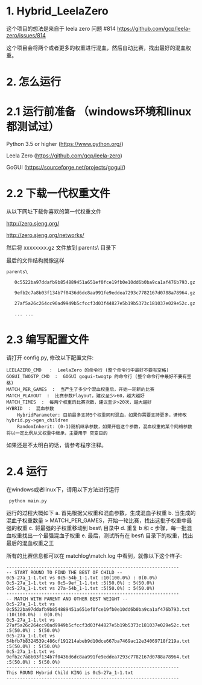 # 1. Hybrid_LeelaZero
这个项目的想法是来自于 leela zero 问题 #814 https://github.com/gcp/leela-zero/issues/814

这个项目会将两个或者更多的权重进行混血，然后自动比赛，找出最好的混血权重。

# 2. 怎么运行
# 2.1 运行前准备 （windows环境和linux都测试过）
Python 3.5 or higher  (https://www.python.org/) 

Leela Zero  (https://github.com/gcp/leela-zero)

GoGUI  (https://sourceforge.net/projects/gogui/)

# 2.2 下载一代权重文件
从以下网址下载你喜欢的第一代权重文件 
  
  http://zero.sjeng.org/
 
  http://zero.sjeng.org/networks/

然后将 xxxxxxxx.gz 文件放到 parents\ 目录下
 
最后的文件结构就像这样

    parents\
 
       0c5522ba97ddafb9b854889451a651ef0fce19fb0e10dd6b0ba9ca1af476b793.gz

       9efb2c7a8b03f134b7f0436d6dc8aa991fe9eddea7293c7782167d0788a78964.gz
 
       27af5a26c264cc90ad9949b5cfccf3d03f44827e5b19b5373c181037e029e52c.gz
 
       ... ...

# 2.3 编写配置文件
请打开 config.py, 修改以下配置文件:


    LEELAZERO_CMD   :  LeelaZero 的命令行 (整个命令行中最好不要有空格)
    GOGUI_TWOGTP_CMD  :  GOGUI gogui-twogtp 的命令行 (整个命令行中最好不要有空格)
    MATCH_PER_GAMES  :  当产生了多少个混血权重后，开始一轮新的比赛
    MATCH_PLAYOUT  :  比赛参数Playout，建议至少>60，越大越好
    MATCH_TIMES  :  每两个权重的比赛次数，建议至少>20次，越大越好
    HYBRID  :  混血参数
        HybridParameter: 目前最多支持5个权重同时混血，如果你需要支持更多，请修改hybrid.py->gen_children
        RandomInherit: (0-1)随机继承参数，如果开启这个参数，混血权重的某个网络参数将以一定比例从父权重中继承，主要用于 突变目的
  
如果还是不太明白的话，请参考程序注释。

# 2.4 运行
在windows或者linux下，请用以下方法进行运行
 
 
     python main.py

运行的过程大概如下
    a. 首先根据父权重和混血参数，生成混血子权重
    b. 当生成的混血子权重数量 > MATCH_PER_GAMES，开始一轮比赛，找出这批子权重中最强的权重
    c. 将最强的子权重移动到 best\ 目录中
    d. 重复 b 和 c 步骤，每一批混血权重找出一个最强混血子权重
    e. 最后，测试所有在 best\ 目录下的权重，找出最后的混血权重之王
    

所有的比赛信息都可以在 matchlog\match.log 中看到，就像以下这个样子:


    ----------------------------------------------------------------
    -- START ROUND TO FIND THE BEST OF CHILD --
    0c5-27a_1-1.txt vs 0c5-54b_1-1.txt :10(100.0%) : 0(0.0%)
    0c5-27a_1-1.txt vs 0c5-9ef_1-1.txt :5(50.0%) : 5(50.0%)
    0c5-27a_1-1.txt vs 27a-54b_1-1.txt :5(50.0%) : 5(50.0%)
    ----------------------------------------------------------------
    -- MATCH WITH PARENT AND OTHER BEST WEIGHT --
    0c5-27a_1-1.txt vs 0c5522ba97ddafb9b854889451a651ef0fce19fb0e10dd6b0ba9ca1af476b793.txt :10(100.0%) : 0(0.0%)
    0c5-27a_1-1.txt vs 27af5a26c264cc90ad9949b5cfccf3d03f44827e5b19b5373c181037e029e52c.txt :5(50.0%) : 5(50.0%)
    0c5-27a_1-1.txt vs 54bfb7b8324539c486cf191214abeb9d10dce667ba7469ac12e34069718f219a.txt :5(50.0%) : 5(50.0%)
    0c5-27a_1-1.txt vs 9efb2c7a8b03f134b7f0436d6dc8aa991fe9eddea7293c7782167d0788a78964.txt :5(50.0%) : 5(50.0%)
    ----------------------------------------------------------------
    This ROUND Hybrid Child KING is 0c5-27a_1-1.txt
    ----------------------------------------------------------------
 
